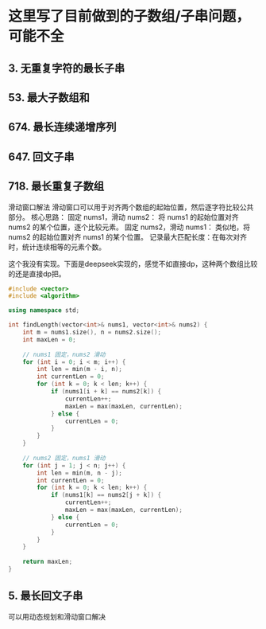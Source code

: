 # 这里写了目前做到的子数组/子串问题，可能不全

## 3. 无重复字符的最长子串

## 53. 最大子数组和

## 674. 最长连续递增序列

## 647. 回文子串

## 718. 最长重复子数组
滑动窗口解法
滑动窗口可以用于对齐两个数组的起始位置，然后逐字符比较公共部分。
核心思路：
固定 nums1，滑动 nums2：
将 nums1 的起始位置对齐 nums2 的某个位置，逐个比较元素。
固定 nums2，滑动 nums1：
类似地，将 nums2 的起始位置对齐 nums1 的某个位置。
记录最大匹配长度：在每次对齐时，统计连续相等的元素个数。

这个我没有实现。下面是deepseek实现的，感觉不如直接dp，这种两个数组比较的还是直接dp把。

``` cpp
#include <vector>
#include <algorithm>

using namespace std;

int findLength(vector<int>& nums1, vector<int>& nums2) {
    int m = nums1.size(), n = nums2.size();
    int maxLen = 0;
    
    // nums1 固定，nums2 滑动
    for (int i = 0; i < m; i++) {
        int len = min(m - i, n);
        int currentLen = 0;
        for (int k = 0; k < len; k++) {
            if (nums1[i + k] == nums2[k]) {
                currentLen++;
                maxLen = max(maxLen, currentLen);
            } else {
                currentLen = 0;
            }
        }
    }
    
    // nums2 固定，nums1 滑动
    for (int j = 1; j < n; j++) {
        int len = min(m, n - j);
        int currentLen = 0;
        for (int k = 0; k < len; k++) {
            if (nums1[k] == nums2[j + k]) {
                currentLen++;
                maxLen = max(maxLen, currentLen);
            } else {
                currentLen = 0;
            }
        }
    }
    
    return maxLen;
}
```
## 5. 最长回文子串
可以用动态规划和滑动窗口解决